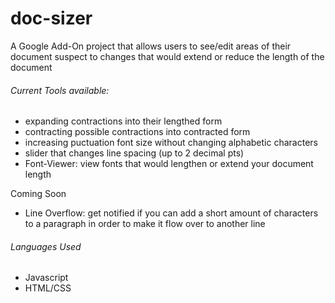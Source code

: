 # doc-sizer

A Google Add-On project that allows users to see/edit areas of their document suspect to changes that would extend or reduce the length of the document
###### Current Tools available:
- expanding contractions into their lengthed form
- contracting possible contractions into contracted form
- increasing puctuation font size without changing alphabetic characters
- slider that changes line spacing (up to 2 decimal pts)
- Font-Viewer: view fonts that would lengthen or extend your document length

Coming Soon
- Line Overflow: get notified if you can add a short amount of characters to a paragraph in order to make it flow over to another line
###### Languages Used
- Javascript
- HTML/CSS
